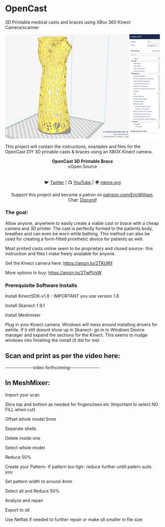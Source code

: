 # OpenCast
3D Printable medical casts and braces using XBox 360 Kinect Camera/scanner

<p align="center">
  <img src="https://github.com/MKme/OpenCast/blob/master/Pics/CURA%20Preview.PNG" width="700"/>
</p>

This project will contain the instructions, examples and files for the OpenCast DIY 3D prinable casts & braces using an XBOX Kinect camera. 

<p align="center">
<b>OpenCast 3D Printable Brace</b><br>
oOpen Source<br><br>
<br>🐦 <a href="https://twitter.com/mkmeorg">Twitter</a>
| 📺 <a href="https://www.youtube.com/mkmeorg">YouTube</a>
| 🌍 <a href="http://www.mkme.org">mkme.org</a><br>
<br>
Support this project and become a patron on <a href="https://www.patreon.com/EricWilliam">patreon.com/EricWilliam</a>.<br>
Chat: <a href="https://discord.gg/j9S4Fgv">Discord</a></b>!
</p>


### The goal:

Allow anyone, anywhere to easily create a viable cast or brace with a cheap camera and 3D printer. The cast is perfectly formed to the patients body, breathes and can even be worn while bathing. This method can also be used for creating a form-fitted prosthetic device for patients as well.

Most printed casts online seem to be proprietary and closed source- this instruction and files I make freely available for anyone.

Get the Kinect camera here: https://amzn.to/2TKURif

More options to buy: https://amzn.to/2TwPUsW

### Prerequisite Software Installs

Install KinectSDK-v1.8 - IMPORTANT you use version 1.8 

Install Skanect-1.9.1 

Install Meshmixer

Plug in your Kinect camera. Windows will mess around installing drivers for awhile. If it still doesnt show up in Skanect- go in to
Windows Device manager and expand the sections for the Kinect. This seems to nudge windows into finishing the install (it did for me)

## Scan and print as per the video here:
--------------video forthcoming---------------


## In MeshMixer:

Import your scan

Slice top and bottom as needed for fingers/toes etc (Important to select NO FILL when cut)

Offset whole model 5mm

Separate shells

Delete inside one

Select whole model

Reduce 50%

Create your Pattern- If pattern too tigh- reduce further untill patern suits you

Set pattern width to around 4mm

Select all and Reduce 50%

Analyze and repair

Export to stl

Use Netfab if needed to further repair or make stl smaller in file size
